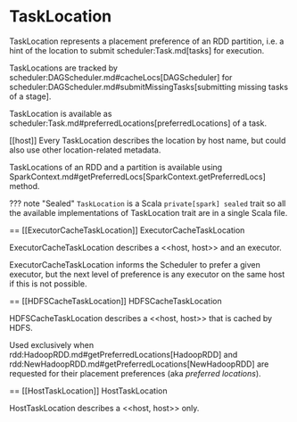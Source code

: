 # TaskLocation

TaskLocation represents a placement preference of an RDD partition, i.e. a hint of the location to submit scheduler:Task.md[tasks] for execution.

TaskLocations are tracked by scheduler:DAGScheduler.md#cacheLocs[DAGScheduler] for scheduler:DAGScheduler.md#submitMissingTasks[submitting missing tasks of a stage].

TaskLocation is available as scheduler:Task.md#preferredLocations[preferredLocations] of a task.

[[host]]
Every TaskLocation describes the location by host name, but could also use other location-related metadata.

TaskLocations of an RDD and a partition is available using SparkContext.md#getPreferredLocs[SparkContext.getPreferredLocs] method.

??? note "Sealed"
    `TaskLocation` is a Scala `private[spark] sealed` trait so all the available implementations of TaskLocation trait are in a single Scala file.

== [[ExecutorCacheTaskLocation]] ExecutorCacheTaskLocation

ExecutorCacheTaskLocation describes a <<host, host>> and an executor.

ExecutorCacheTaskLocation informs the Scheduler to prefer a given executor, but the next level of preference is any executor on the same host if this is not possible.

== [[HDFSCacheTaskLocation]] HDFSCacheTaskLocation

HDFSCacheTaskLocation describes a <<host, host>> that is cached by HDFS.

Used exclusively when rdd:HadoopRDD.md#getPreferredLocations[HadoopRDD] and rdd:NewHadoopRDD.md#getPreferredLocations[NewHadoopRDD] are requested for their placement preferences (aka _preferred locations_).

== [[HostTaskLocation]] HostTaskLocation

HostTaskLocation describes a <<host, host>> only.
